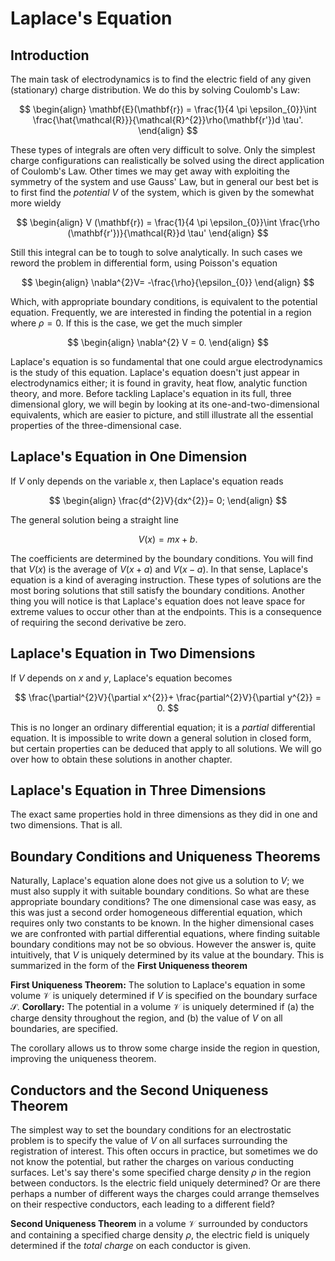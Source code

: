 # Laplace's Equation

## Introduction

The main task of electrodynamics is to find the electric field of any given (stationary) charge distribution. We do this by solving Coulomb's Law:

$$
\begin{align}
\mathbf{E}(\mathbf{r}) = \frac{1}{4 \pi \epsilon_{0}}\int \frac{\hat{\mathcal{R}}}{\mathcal{R}^{2}}\rho(\mathbf{r'})d \tau'.
\end{align}
$$

These types of integrals are often very difficult to solve. Only the simplest charge configurations can realistically be solved using the direct application of Coulomb's Law. Other times we may get away with exploiting the symmetry of the system and use Gauss' Law, but in general our best bet is to first find the *potential* $V$ of the system, which is given by the somewhat more wieldy

$$
\begin{align}
V (\mathbf{r}) = \frac{1}{4 \pi \epsilon_{0}}\int \frac{\rho (\mathbf{r'})}{\mathcal{R}}d \tau'
\end{align}
$$

Still this integral can be to tough to solve analytically. In such cases we reword the problem in differential form, using Poisson's equation

$$
\begin{align}
\nabla^{2}V= -\frac{\rho}{\epsilon_{0}}
\end{align}
$$

Which, with appropriate boundary conditions, is equivalent to the potential equation. Frequently, we are interested in finding the potential in a region where $\rho = 0$. If this is the case, we get the much simpler

$$
\begin{align}
\nabla^{2} V = 0.
\end{align}
$$

Laplace's equation is so fundamental that one could argue electrodynamics is the study of this equation. Laplace's equation doesn't just appear in electrodynamics either; it is found in gravity, heat flow, analytic function theory, and more. Before tackling Laplace's equation in its full, three dimensional glory, we will begin by looking at its one-and-two-dimensional equivalents, which are easier to picture, and still illustrate all the essential properties of the three-dimensional case.

## Laplace's Equation in One Dimension

If $V$ only depends on the variable $x$, then Laplace's equation reads

$$
\begin{align}
\frac{d^{2}V}{dx^{2}}= 0;
\end{align}
$$

The general solution being a straight line

$$
V (x) = mx + b.
$$

The coefficients are determined by the boundary conditions. You will find that $V (x)$ is the average of $V (x + a)$ and $V (x-a)$. In that sense, Laplace's equation is a kind of averaging instruction. These types of solutions are the most boring solutions that still satisfy the boundary conditions. Another thing you will notice is that Laplace's equation does not leave space for extreme values to occur other than at the endpoints. This is a consequence of requiring the second derivative be zero.

## Laplace's Equation in Two Dimensions

If $V$ depends on $x$ and $y$, Laplace's equation becomes

$$
\frac{\partial^{2}V}{\partial x^{2}}+ \frac{partial^{2}V}{\partial y^{2}} = 0.
$$

This is no longer an ordinary differential equation; it is a *partial* differential equation. It is impossible to write down a general solution in closed form, but certain properties can be deduced that apply to all solutions. We will go over how to obtain these solutions in another chapter.

## Laplace's Equation in Three Dimensions

The exact same properties hold in three dimensions as they did in one and two dimensions. That is all.

## Boundary Conditions and Uniqueness Theorems

Naturally, Laplace's equation alone does not give us a solution to $V$; we must also supply it with suitable boundary conditions. So what are these appropriate boundary conditions? The one dimensional case was easy, as this was just a second order homogeneous differential equation, which requires only two constants to be known. In the higher dimensional cases we are confronted with partial differential equations, where finding suitable boundary conditions may not be so obvious. However the answer is, quite intuitively, that $V$ is uniquely determined by its value at the boundary. This is summarized in the form of the **First Uniqueness theorem**

**First Uniqueness Theorem:** The solution to Laplace's equation in some volume $\mathcal{V}$ is uniquely determined if $V$ is specified on the boundary surface $\mathcal{S}$.
**Corollary:** The potential in a volume $\mathcal{V}$ is uniquely determined if (a) the charge density throughout the region, and (b) the value of $V$ on all boundaries, are specified.

The corollary allows us to throw some charge inside the region in question, improving the uniqueness theorem.

## Conductors and the Second Uniqueness Theorem

The simplest way to set the boundary conditions for an electrostatic problem is to specify the value of $V$ on all surfaces surrounding the registration of interest. This often occurs in practice, but sometimes we do not know the potential, but rather the charges on various conducting surfaces. Let's say there's some specified charge density $\rho$ in the region between conductors. Is the electric field uniquely determined? Or are there perhaps a number of different ways the charges could arrange themselves on their respective conductors, each leading to a different field?

**Second Uniqueness Theorem** in a volume $\mathcal{V}$ surrounded by conductors and containing a specified charge density $\rho$, the electric field is uniquely determined if the *total charge* on each conductor is given. 